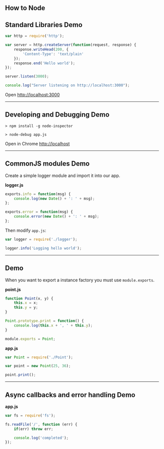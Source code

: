 ## How to Node

## Standard Libraries Demo

```javascript
var http = require('http');

var server = http.createServer(function(request, response) {
    response.writeHead(200, {
        'Content-Type': 'text/plain'
    });
    response.end('Hello world');
});

server.listen(3000);

console.log("Server listening on http://localhost:3000");
```

Open [http://localhost:3000](http://localhost:3000)

---

## Developing and Debugging Demo

`> npm install -g node-inspector`

`> node-debug app.js`

Open in Chrome [http://localhost]()

---

## CommonJS modules Demo

Create a simple logger module and import it into our app.

__logger.js__

```javascript
exports.info = function(msg) {
    console.log(new Date() + ': ' + msg);
};

exports.error = function(msg) {
    console.error(new Date() + ': ' + msg);
};
```

Then modify `app.js`:

```javascript
var logger = require('./logger');

logger.info('Logging hello world');
```

---

## Demo

When you want to export a instance factory you must use `module.exports`.

__point.js__

```javascript
function Point(x, y) {
    this.x = x;
    this.y = y;
}

Point.prototype.print = function() {
    console.log(this.x + ', ' + this.y);
}

module.exports = Point;
```

__app.js__

```javascript
var Point = require('./Point');

var point = new Point(25, 36);

point.print();
```

---

## Async callbacks and error handling Demo

__app.js__

```javascript
var fs = require('fs');

fs.readFile('/', function (err) {
    if(err) throw err;

    console.log('completed');
});
```

